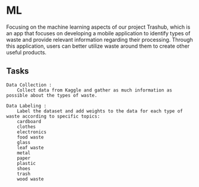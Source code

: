 # ML
Focusing on the machine learning aspects of our project Trashub, which is an app that focuses on developing a mobile application to identify types of waste and provide relevant information regarding their processing. Through this application, users can better utilize waste around them to create other useful products.

## Tasks
	Data Collection :
		Collect data from Kaggle and gather as much information as possible about the types of waste.

	Data Labeling :
		Label the dataset and add weights to the data for each type of waste according to specific topics:
		cardboard
		clothes
		electronics
		food waste
		glass
		leaf waste
		metal
		paper
		plastic
		shoes
		trash
		wood waste
